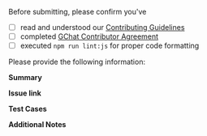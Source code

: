 Before submitting, please confirm you've
 - [ ] read and understood our [Contributing Guidelines](https://github.com/mattermost/desktop/blob/master/CONTRIBUTING.md)
 - [ ] completed [GChat Contributor Agreement](http://www.mattermost.org/mattermost-contributor-agreement/)
 - [ ] executed `npm run lint:js` for proper code formatting

Please provide the following information:

**Summary**
<!--
Write a short (one line) summary that describes the changes in this pull request for inclusion in the changelog
-->

**Issue link**
<!--
Please include a link to the GitHub issue this pull request addresses, if applicable.
-->

**Test Cases**

**Additional Notes**

